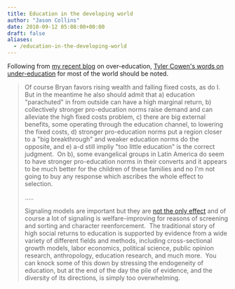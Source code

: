 ```yaml
---
title: Education in the developing world
author: "Jason Collins"
date: 2010-09-12 05:08:00+00:00
draft: false
aliases:
  - /education-in-the-developing-world
---
```


Following from [my recent blog](https://www.jasoncollins.blog/should-we-tax-education/) on over-education, [Tyler Cowen's words on under-education](http://www.marginalrevolution.com/marginalrevolution/2010/09/my-debate-with-bryan-caplan-on-education.html) for most of the world should be noted.

>Of course Bryan favors rising wealth and falling fixed costs, as do I.  But in the meantime he also should admit that a) education "parachuted" in from outside can have a high marginal return, b) collectively stronger pro-education norms raise demand and can alleviate the high fixed costs problem, c) there are big external benefits, some operating through the education channel, to lowering the fixed costs, d) stronger pro-education norms put a region closer to a "big breakthrough" and weaker education norms do the opposite, and e) a-d still impliy "too little education" is the correct judgment.  On b), some evangelical groups in Latin America do seem to have stronger pro-education norms in their converts and it appears to be much better for the children of these families and no I'm not going to buy any response which ascribes the whole effect to selection.
>
>.....
>
>Signaling models are important but they are [not the only effect](http://volokh.com/2010/09/06/debating-the-signaling-model-of-education/?utm_source=feedburner&utm_medium=feed&utm_campaign=Feed:+volokh/mainfeed+%28The+Volokh+Conspiracy%29) and of course a lot of signaling is welfare-improving for reasons of screening and sorting and character reenforcement.  The traditional story of high social returns to education is supported by evidence from a wide variety of different fields and methods, including cross-sectional growth models, labor economics, political science, public opinion research, anthropology, education research, and much more.  You can knock some of this down by stressing the endogeneity of education, but at the end of the day the pile of evidence, and the diversity of its directions, is simply too overwhelming.
